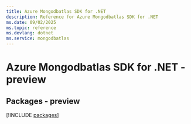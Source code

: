 ```yaml
---
title: Azure Mongodbatlas SDK for .NET
description: Reference for Azure Mongodbatlas SDK for .NET
ms.date: 09/02/2025
ms.topic: reference
ms.devlang: dotnet
ms.service: mongodbatlas
---
```

# Azure Mongodbatlas SDK for .NET - preview
## Packages - preview
[!INCLUDE [packages](mongodbatlas-index.md)]